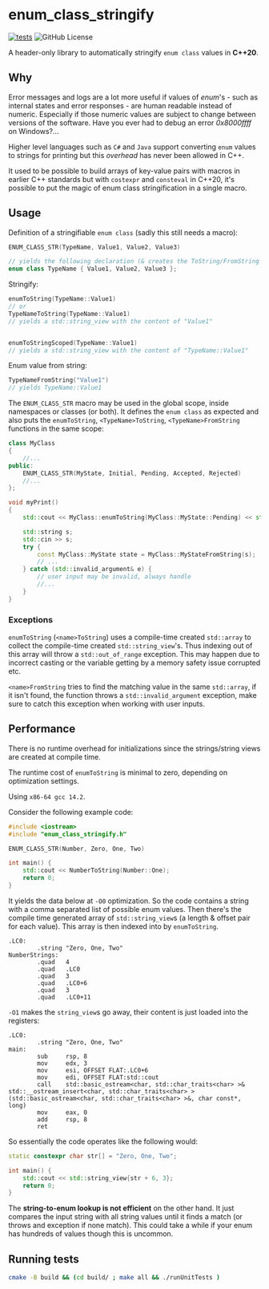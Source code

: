 # enum_class_stringify

[![tests](https://github.com/majorpeter/enum_class_stringify/actions/workflows/cmake-build-and-test.yml/badge.svg)](https://github.com/majorpeter/enum_class_stringify/actions/workflows/cmake-build-and-test.yml)
![GitHub License](https://img.shields.io/github/license/majorpeter/enum_class_stringify)

A header-only library to automatically stringify `enum class` values in **C++20**.

## Why

Error messages and logs are a lot more useful if values of _enum_'s - such as internal states and error responses - are human readable instead of numeric. Especially if those numeric values are subject to change between versions of the software. Have you ever had to debug an error _0x8000ffff_ on Windows?...

Higher level languages such as `C#` and `Java` support converting `enum` values to strings for printing but this _overhead_ has never been allowed in C++.

It used to be possible to build arrays of key-value pairs with macros in earlier C++ standards but with `costexpr` and `consteval` in C++20, it's possible to put the magic of enum class stringification in a single macro.

## Usage

Definition of a stringifiable `enum class` (sadly this still needs a macro):

```cpp
ENUM_CLASS_STR(TypeName, Value1, Value2, Value3)

// yields the following declaration (& creates the ToString/FromString functions)
enum class TypeName { Value1, Value2, Value3 };
```

Stringify:

```cpp
enumToString(TypeName::Value1)
// or
TypeNameToString(TypeName::Value1)
// yields a std::string_view with the content of "Value1"


enumToStringScoped(TypeName::Value1)
// yields a std::string_view with the content of "TypeName::Value1"
```

Enum value from string:

```cpp
TypeNameFromString("Value1")
// yields TypeName::Value1
```

The `ENUM_CLASS_STR` macro may be used in the global scope, inside namespaces or classes (or both). It defines the `enum class` as expected and also puts the `enumToString`, `<TypeName>ToString`, `<TypeName>FromString` functions in the same scope:

```cpp
class MyClass
{
    //...
public:
    ENUM_CLASS_STR(MyState, Initial, Pending, Accepted, Rejected)
    //...
};

void myPrint()
{
    std::cout << MyClass::enumToString(MyClass::MyState::Pending) << std::endl;

    std::string s;
    std::cin >> s;
    try {
        const MyClass::MyState state = MyClass::MyStateFromString(s);
        // ...
    } catch (std::invalid_argument& e) {
        // user input may be invalid, always handle
        //...
    }
}
```

### Exceptions

`enumToString` (`<name>ToString`) uses a compile-time created `std::array` to collect the compile-time created `std::string_view`'s. Thus indexing out of this array will throw a `std::out_of_range` exception. This may happen due to incorrect casting or the variable getting by a memory safety issue corrupted etc.

`<name>FromString` tries to find the matching value in the same `std::array`, if it isn't found, the function throws a `std::invalid_argument` exception, make sure to catch this exception when working with user inputs.

## Performance

There is no runtime overhead for initializations since the strings/string views are created at compile time.

The runtime cost of `enumToString` is minimal to zero, depending on optimization settings.

Using `x86-64 gcc 14.2`.

Consider the following example code:

```cpp
#include <iostream>
#include "enum_class_stringify.h"

ENUM_CLASS_STR(Number, Zero, One, Two)

int main() {
    std::cout << NumberToString(Number::One);
    return 0;
}
```

It yields the data below at `-O0` optimization. So the code contains a string with a comma separated list of possible enum values. Then there's the compile time generated array of `std::string_view`s (a length & offset pair for each value). This array is then indexed into by `enumToString`.

```assembly
.LC0:
        .string "Zero, One, Two"
NumberStrings:
        .quad   4
        .quad   .LC0
        .quad   3
        .quad   .LC0+6
        .quad   3
        .quad   .LC0+11
```

`-O1` makes the `string_view`s go away, their content is just loaded into the registers:

```assembly
.LC0:
        .string "Zero, One, Two"
main:
        sub     rsp, 8
        mov     edx, 3
        mov     esi, OFFSET FLAT:.LC0+6
        mov     edi, OFFSET FLAT:std::cout
        call    std::basic_ostream<char, std::char_traits<char> >& std::__ostream_insert<char, std::char_traits<char> >(std::basic_ostream<char, std::char_traits<char> >&, char const*, long)
        mov     eax, 0
        add     rsp, 8
        ret
```

So essentially the code operates like the following would:

```cpp
static constexpr char str[] = "Zero, One, Two";

int main() {
    std::cout << std::string_view{str + 6, 3};
    return 0;
}
```

The **string-to-enum lookup is not efficient** on the other hand. It just compares the input string with all string values until it finds a match (or throws and exception if none match). This could take a while if your enum has hundreds of values though this is uncommon.

## Running tests

```sh
cmake -B build && (cd build/ ; make all && ./runUnitTests )
```
